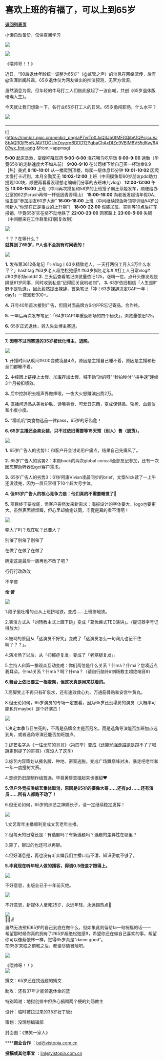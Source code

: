 # 喜欢上班的有福了，可以上到65岁

[**返回列表页**](/gzh/看理想)

小懒自动备份，仅供查阅学习

![](https://mmbiz.qpic.cn/mmbiz_png/aP7vrTpXJxRA0ViaNRqia18YGj5LgX4VSibTFXfBlkXZakYUA8yBkEQYYmpmDmxH0IZyeY4oUcOiabiaj1PywxF6StQ/640?wx_fmt=png)

![](https://mmbiz.qpic.cn/mmbiz_jpg/aP7vrTpXJxQ3Jb0tMEGQibA1QPsjicuVJ8bYibR981QSbbzyVia2saHuSEl3C3FNjxz5YHuT9RCUMibo3jibk472ScibA/640?wx_fmt=jpeg)

《喂帅哥！！》

  

近日，“90后退休年龄统一调整为65岁”（@监管之声）的消息在网络流传，后有@澎湃新闻辟谣，65岁退休仅为网友做出的推演预测，无官方信源。  

虽然消息为假，但年轻的牛马打工人们借此掀起了一波自嘲，共创《65岁退休版璀璨人生》。

  

今天就让我们想象一下，各行业65岁打工人的日常。65岁勇闯职场，什么水平？

![](https://mmbiz.qpic.cn/mmbiz_png/aP7vrTpXJxRA0ViaNRqia18YGj5LgX4VSibyicaNpfZMjSJFGHr85glQV0UvxPDGJ30TMHYUPnUHgbYyqpCwF83EGw/640?wx_fmt=png)

####

 ****

![](https://mmbiz.qpic.cn/mmbiz_png/aP7vrTpXJxQ3Jb0tMEGQibA1QPsjicuVJ8bAQROjP5pNJAVTDOUoZqyzro6DDD12PqbaChAxDIZe9VBIM8V55dKw/640?wx_fmt=png
&from;=appmsg)

  
 **5:00** 起床洗漱、空腹吃降压药 **5:00-6:00** 浇花喂鸟吃早饭 **6:00-9:00** 通勤（毕竟65岁的走路速度大不如从前）
**9:00-9:10** 在公司楼下给自己买一杯瑞幸9.9【热】美式 **9:10-10:01** 从一楼爬到顶楼，每爬一层休息15分钟
**10:01-10:02** 因爬太慢打卡迟到，本月全勤奖无 **10:02-12:00**
上班（中间摸鱼帮60岁朋友pdd助力提现100块，顺便再看看没理想老编辑们分享的去班味儿vlog） **12:00-13:00** 午饭
**13:00-15:00** 上班（中间再次摸鱼和58岁的上班搭子霸王茶姬发车，顺便给办公室的62岁crush再带一杯低因青青糯山）
**15:00-16:00** 向老板发起请年假OA，理由是“参加朋友60岁大寿” **16:00-18:00**
上班（中间继续摸鱼听领导训话54岁公司新人“你现在正是事业的上升期”） **18:00-22:00**
假装加班，实则等10点后打车报销，毕竟65岁实在挤不动地铁了 **22:00-23:00** 回家路上 **23:00-5:00**
失眠（中间醒来在工作群里扣1回复收到）  

![](https://mmbiz.qpic.cn/mmbiz_png/aP7vrTpXJxQ3Jb0tMEGQibA1QPsjicuVJ8DpHm8pia9dMtAoJaA5QWbz3C3HrDawK1mzv2Rmt484cKicicrZtgvXuWg/640?wx_fmt=png&from;=appmsg)

  

？？？在等什么？  
 **就算到了65岁，P人也不会拥有时间表的！**

  

![](https://mmbiz.qpic.cn/mmbiz_png/aP7vrTpXJxQ3Jb0tMEGQibA1QPsjicuVJ8ia57kBVGN0bXqLlGYaiaqhaQBdIR658yMzlibXAMwFCLsia4vGLzaSshicA/640?wx_fmt=png&from;=appmsg)

  
 **1.** 发布第3612条笔记「✨Vlog丨63岁精致老人，一天打两份工月入3万什么水平？」hashtag #63岁老人超绝松弛感#
#63岁斜杠老年# #打工人日常vlog# #60岁职场ootd# **2.**
三天后查看笔记浏览量依旧125，涨粉一位，点开头像发现是隔壁61岁同事，同时收到私信“记得回关我哟老刘”。 **3.**
63岁依旧相信「人生是旷野不是轨道」，因此毅然提出裸辞，首条笔记「冲！63岁裸辞决定GAP一年｜day1」一夜涨粉300+。  

 **4.** 开号40年首次接到广告，但因对面品牌方64岁PR忘记寄品，合作终。

**5.** 一年后再次发布笔记：「64岁GAP1年重返职场的四个秘诀」，浏览量依旧125。

**6.** 65岁正式退休，转入失业博主赛道。

 ****

**7. 因卷不过同赛道的35岁被优化博主，退网。**

  

![](https://mmbiz.qpic.cn/mmbiz_png/aP7vrTpXJxQ3Jb0tMEGQibA1QPsjicuVJ8OLJngE8CTp5h7EL0D7hQoCQBxdvVibf5YYCia8VJpDBmksvQOJvfL5bQ/640?wx_fmt=png&from;=appmsg)

  

 **1.** 开播时间从晚间19:00变成凌晨4点，原因是主播自己睡不着，原因是主播和粉丝们都睡不着。

**2.** 中控因上链接上太慢、加库存加太慢、喊不动“对的呀”“秒拍秒付”“拼手速”连续3个月被扣绩效。

**3.** 后中控辞职去相声界做捧哏，一夜大火怒赚演出费2万。

**4.** 直播间选品从美妆护肤、馋嘴零食、可爱丑东西，变成保健品、轮椅、血氧仪和小度小度。

**5.** “糯叽叽”类食物选品一律pass，65岁的牙齿危！

**6. 65岁主播还会卖女装，只不过依旧需要等15天预（别人）售（退货）。**

  

![](https://mmbiz.qpic.cn/mmbiz_png/aP7vrTpXJxQ3Jb0tMEGQibA1QPsjicuVJ8uibwqtg3BicDr4KaYFTiadgDiaRGwuFdFPPQBS7tUIAzUicibdrZrU2CGNDw/640?wx_fmt=png&from;=appmsg)

  

 **1.** 65岁广告人的劣势1：和客户开会讨论用户痛点，结果自己先痛风了。

**2.** 65岁广告人的劣势2：本周book的两次global concall全部忘记参加，还有一次因忘带助听器没get客户需求。

**3.** 65岁广告人的劣势3：61岁阿康Vivian凌晨同步的brief，文案Nick读了一上午还没读完，因为一屏只容得下10个超大号字体。

**4. 但65岁广告人的核心竞争力是：他们真的不需要睡觉了👋**

**5.** 项目终于要收尾，但客户突然发来新需求：海报设计的字体要大，logo也要更大。虽然表面很烦躁，但心里却偷偷认同，毕竟是真的看不清啊！

  

![](https://mmbiz.qpic.cn/mmbiz_png/aP7vrTpXJxQ3Jb0tMEGQibA1QPsjicuVJ8bLMMsRgg1VTrjLtEMbnFGsXAh269CRFS1r6KaqBdOmleGIxX9n93FQ/640?wx_fmt=png&from;=appmsg)

  

够大了吗？现在呢？还要大？

别催了别催了别催了

在做了在做了在做了

确定这是最后一版再也不改了吧？

行行行改改改

不辛苦

**命 苦**

  

![](https://mmbiz.qpic.cn/mmbiz_png/aP7vrTpXJxQ3Jb0tMEGQibA1QPsjicuVJ8Lib9QWXrS3ialGHVwcAtEWCASdWicTpzaPibyTyGRaW5QLwBPdZP3zbLgA/640?wx_fmt=png&from;=appmsg)

1.段子里吐槽的点从上班挤地铁，变成……上班挤地铁。

2.表演方式从「刘旸教主式上蹿下跳」变成「葛优瘫式TED演讲」。（提词器字号记得放大）

3.被骂的原因从「这演员不好笑」变成了「这演员怎么一句词儿也记不住啊？？？」。

4.演冷场了以后，从「抑郁症复发」变成了「老寒腿复发」。

5.主持人和第一排观众互动变成：你们两位是什么关系？什má？什má？您凑近点我耳朵。什má关系？什má？啊？什má？（请自行脑补#刘旸教主超绝哨音#）

**6.舞台上依旧要立一根麦架，但这次真是用来扶着的。**

7.高脚凳上不再只有矿泉水，还有速效救心丸、万通筋骨贴和安宫牛黄丸。

8.但无论如何，65岁演员的专场一定要看，因为65岁还没塌房的演员（大概率可能也许maybe）是个好演员！

  

![](https://mmbiz.qpic.cn/mmbiz_png/aP7vrTpXJxQ3Jb0tMEGQibA1QPsjicuVJ8hJybdIaAKlxhxQXeWJYoU2Q86pnPy2kFwspkiaKoG7k2Pg7FjBCH33g/640?wx_fmt=png&from;=appmsg)

  

1.决定本季节目生死的，不再是品牌金主是否冠名，而是选角导演能否加班加点选到角，或者选角导演还能否加班加点。

2.综艺名字从《一往无前的哥哥》（第四季）变成《还能勉强走路跑是跑不了了唱跳更别提了的哥哥》（真没人了这季）

3.综艺内容策划从撕名牌、种地、密室逃脱，变成广场舞巅峰对决、暴走吧老年和一年一度撞树大赛。

4.恋综仍旧是制作组首选，毕竟黄昏恋磕起来也很甜❤️

**5.但户外竞技类综艺集体取消，原因是65岁的摄像大哥……还有pd ……还有演员……所有人都跑不动了！**

6.但无论如何，65岁的综艺之神嫡长子，请一定继续稳定发挥！

  

![](https://mmbiz.qpic.cn/mmbiz_png/aP7vrTpXJxQ3Jb0tMEGQibA1QPsjicuVJ8A4gbaPKDcjia26vZNIRkFB1hSy5anUdfg2ST9tIE5hLxCdCwHuXJIlg/640?wx_fmt=png&from;=appmsg)

  

1.文艺青年主播顺利变成文艺老年主播。

2.但每天的日常还是：有选题吗？有新选题吗？选题的差异性在哪里？

3.算了，聊过的也还可以再聊。

4.但好消息是，再也没有听众嫌我们主播口齿不清、知识密度不够了。

**5.毕竟现在听年轻人做的播客，得调0.5倍速才跟得上。**

  

![](https://mmbiz.qpic.cn/mmbiz_png/aP7vrTpXJxQ3Jb0tMEGQibA1QPsjicuVJ8Kpia0l1C7jc3fxaxJ3PmwOskRPcsmK9r77BPQ95GQUw25txbv5fvlmQ/640?wx_fmt=png&from;=appmsg)

  

不好意思，出版业已于十年前灭绝。

  

![](https://mmbiz.qpic.cn/mmbiz_png/aP7vrTpXJxQ3Jb0tMEGQibA1QPsjicuVJ8ccmeqF2Al4vthSkDBQ0mKsaibzibdk7IqTm2iawCOX78dsZlEXvicm4KGw/640?wx_fmt=png&from;=appmsg)

  

不好意思，新媒体人至死25岁，永远年轻，永远蹭热点💅

  
![](https://mmbiz.qpic.cn/mmbiz_png/aP7vrTpXJxRA0ViaNRqia18YGj5LgX4VSibCtkY28xLiaOEanibJrx7E0bWiaH8tRc0WkaCZ35VoiabPsr0urCBdAzT9Q/640?wx_fmt=png)  
👴👵✌️  
虽然无法预知65岁的自己到底在做什么，但如果此刻留给ta一句祝福的话——  
希望那时候你真的拥有了#65岁超绝松弛感#，希望你还在做自己喜欢的事，希望你可以像蔡依林一样，觉得65岁真是“damn good”。  
在65岁来临之前和之后，都请尽情冒险吧。  

![](https://mmbiz.qpic.cn/mmbiz_jpg/aP7vrTpXJxQ3Jb0tMEGQibA1QPsjicuVJ8tvmKUWESxTfNw64LgqT9NiaypwrNs2M3hbM94oZzJ5nllvE1BFyVZHw/640?wx_fmt=jpeg&from;=appmsg)

《喂帅哥！！》  
![](https://mmbiz.qpic.cn/mmbiz_png/aP7vrTpXJxRA0ViaNRqia18YGj5LgX4VSibCtkY28xLiaOEanibJrx7E0bWiaH8tRc0WkaCZ35VoiabPsr0urCBdAzT9Q/640?wx_fmt=png)

  

撰文：65岁还在找选题的婧文

助攻：还有37年才能领退休金的蓝

特别鸣谢：地狱创排中但热心捐赠两个梗的刘旸教主

设计：临时被拉过来的35岁壮丁唐z

策划：没理想编辑部

封面图：《搞笑一家人》

 ******商业合作** ：bd@vistopia.com.cn

 **投稿或其他事宜** ：linl@vistopia.com.cn

